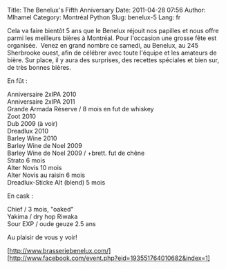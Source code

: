 Title: The Benelux&#039;s Fifth Anniversary
Date: 2011-04-28 07:56
Author: Mlhamel
Category: Montréal Python
Slug: benelux-5
Lang: fr

<div>
Cela va faire bientôt 5 ans que le Benelux réjouit nos papilles et nous
offre parmi les meilleurs bières à Montréal. Pour l'occasion une grosse
fête est organisée.  Venez en grand nombre ce samedi, au Benelux, au 245
Sherbrooke ouest, afin de célébrer avec toute l'équipe et les amateurs
de bière. Sur place, il y aura des surprises, des recettes spéciales et
bien sur, de très bonnes bières.

En fût :

Anniversaire 2xIPA 2010  
Anniversaire 2xIPA 2011  
Grande Armada Réserve / 8 mois en fut de whiskey  
Zoot 2010  
Dub 2009 (à voir)  
Dreadlux 2010  
Barley Wine 2010  
Barley Wine de Noel 2009  
Barley Wine de Noel 2009 / +brett. fut de chêne  
Strato 6 mois  
Alter Novis 10 mois  
Alter Novis au raisin 6 mois  
Dreadlux-Sticke Alt (blend) 5 mois

En cask :

Chief / 3 mois, "oaked"  
Yakima / dry hop Riwaka  
Sour EXP / oude geuze 2.5 ans

Au plaisir de vous y voir!

[http://www.brasseriebenelux.com/]  
[http://www.facebook.com/event.php?eid=193551764010682&index=1]

</div>

<!--:-->

</p>

